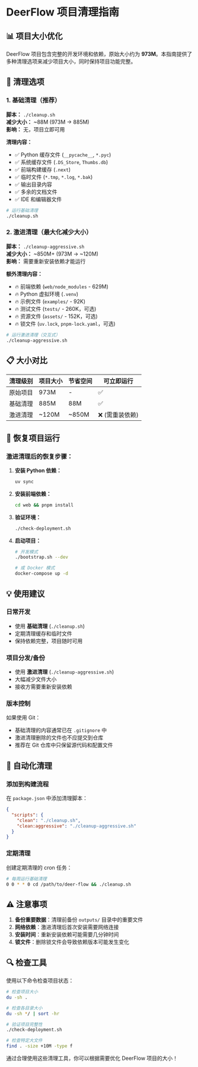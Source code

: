 # DeerFlow 项目清理指南

## 📊 项目大小优化

DeerFlow 项目包含完整的开发环境和依赖，原始大小约为 **973M**。本指南提供了多种清理选项来减少项目大小，同时保持项目功能完整。

## 🧹 清理选项

### 1. 基础清理（推荐）

**脚本：** `./cleanup.sh`  
**减少大小：** ~88M (973M → 885M)  
**影响：** 无，项目立即可用

**清理内容：**
- ✅ Python 缓存文件 (`__pycache__`, `*.pyc`)
- ✅ 系统缓存文件 (`.DS_Store`, `Thumbs.db`)
- ✅ 前端构建缓存 (`.next`)
- ✅ 临时文件 (`*.tmp`, `*.log`, `*.bak`)
- ✅ 输出目录内容
- ✅ 多余的文档文件
- ✅ IDE 和编辑器文件

```bash
# 运行基础清理
./cleanup.sh
```

### 2. 激进清理（最大化减少大小）

**脚本：** `./cleanup-aggressive.sh`  
**减少大小：** ~850M+ (973M → ~120M)  
**影响：** 需要重新安装依赖才能运行

**额外清理内容：**
- 🔥 前端依赖 (`web/node_modules` - 629M)
- 🔥 Python 虚拟环境 (`.venv`)
- 🔥 示例文件 (`examples/` - 92K)
- 🔥 测试文件 (`tests/` - 260K，可选)
- 🔥 资源文件 (`assets/` - 152K，可选)
- 🔥 锁文件 (`uv.lock`, `pnpm-lock.yaml`，可选)

```bash
# 运行激进清理（交互式）
./cleanup-aggressive.sh
```

## 📋 大小对比

| 清理级别 | 项目大小 | 节省空间 | 可立即运行 |
|---------|---------|---------|-----------|
| 原始项目 | 973M | - | ✅ |
| 基础清理 | 885M | 88M | ✅ |
| 激进清理 | ~120M | ~850M | ❌ (需重装依赖) |

## 🔧 恢复项目运行

### 激进清理后的恢复步骤：

1. **安装 Python 依赖：**
   ```bash
   uv sync
   ```

2. **安装前端依赖：**
   ```bash
   cd web && pnpm install
   ```

3. **验证环境：**
   ```bash
   ./check-deployment.sh
   ```

4. **启动项目：**
   ```bash
   # 开发模式
   ./bootstrap.sh --dev
   
   # 或 Docker 模式
   docker-compose up -d
   ```

## 💡 使用建议

### 日常开发
- 使用 **基础清理** (`./cleanup.sh`)
- 定期清理缓存和临时文件
- 保持依赖完整，项目随时可用

### 项目分发/备份
- 使用 **激进清理** (`./cleanup-aggressive.sh`)
- 大幅减少文件大小
- 接收方需要重新安装依赖

### 版本控制
如果使用 Git：
- 基础清理的内容通常已在 `.gitignore` 中
- 激进清理删除的文件也不应提交到仓库
- 推荐在 Git 仓库中只保留源代码和配置文件

## 🚀 自动化清理

### 添加到构建流程

在 `package.json` 中添加清理脚本：
```json
{
  "scripts": {
    "clean": "./cleanup.sh",
    "clean:aggressive": "./cleanup-aggressive.sh"
  }
}
```

### 定期清理

创建定期清理的 cron 任务：
```bash
# 每周运行基础清理
0 0 * * 0 cd /path/to/deer-flow && ./cleanup.sh
```

## ⚠️ 注意事项

1. **备份重要数据**：清理前备份 `outputs/` 目录中的重要文件
2. **网络依赖**：激进清理后首次安装需要网络连接
3. **安装时间**：重新安装依赖可能需要几分钟时间
4. **锁文件**：删除锁文件会导致依赖版本可能发生变化

## 🔍 检查工具

使用以下命令检查项目状态：

```bash
# 检查项目大小
du -sh .

# 检查各目录大小
du -sh */ | sort -hr

# 验证项目完整性
./check-deployment.sh

# 检查特定大文件
find . -size +10M -type f
```

通过合理使用这些清理工具，你可以根据需要优化 DeerFlow 项目的大小！ 